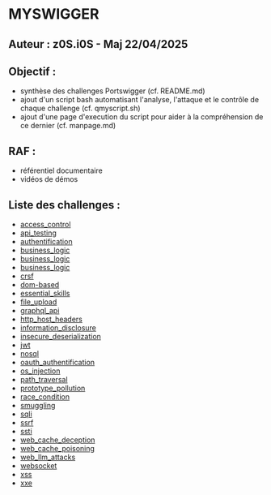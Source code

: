 # MYSWIGGER
## Auteur : z0S.i0S - Maj 22/04/2025

## Objectif : 
- synthèse des challenges Portswigger (cf. README.md)
- ajout d'un script bash automatisant l'analyse, l'attaque et le contrôle de chaque challenge (cf. qmyscript.sh)
- ajout d'une page d'execution du script pour aider à la compréhension de ce dernier (cf. manpage.md)

## RAF : 
- référentiel documentaire
- vidéos de démos

## Liste des challenges :

- [access_control](./access_control/README.md)
- [api_testing](./api_testing/README.md)
- [authentification](./authentification/README.md)
- [business_logic](./business_logic/README.md)
- [business_logic](./business_logic/README.md)
- [business_logic](./business_logic/README.md)
- [crsf](./crsf/README.md)
- [dom-based](./dom-based/README.md)
- [essential_skills](./essential_skills/README.md)
- [file_upload](./file_upload/README.md)
- [graphql_api](./graphql_api/README.md)
- [http_host_headers](./http_host_headers/README.md)
- [information_disclosure](./information_disclosure/README.md)
- [insecure_deserialization](./insecure_deserialization/README.md)
- [jwt](./jwt/README.md)
- [nosql](./nosql/README.md)
- [oauth_authentification](./oauth_authentification/README.md)
- [os_injection](./os_injection/README.md)
- [path_traversal](./path_traversal/README.md)
- [prototype_pollution](./prototype_pollution/README.md)
- [race_condition](./race_condition/README.md)
- [smuggling](./smuggling/README.md)
- [sqli](./sqli/README.md)
- [ssrf](./ssrf/README.md)
- [ssti](./ssti/README.md)
- [web_cache_deception](./web_cache_deception/README.md)
- [web_cache_poisoning](./web_cache_poisoning/README.md)
- [web_llm_attacks](./web_llm_attacks/README.md)
- [websocket](./websocket/README.md)
- [xss](./xss/README.md)
- [xxe](./xxe/README.md)
